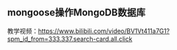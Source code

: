 ## mongoose操作MongoDB数据库
教学视频：https://www.bilibili.com/video/BV1Vt411a7G1?spm_id_from=333.337.search-card.all.click
